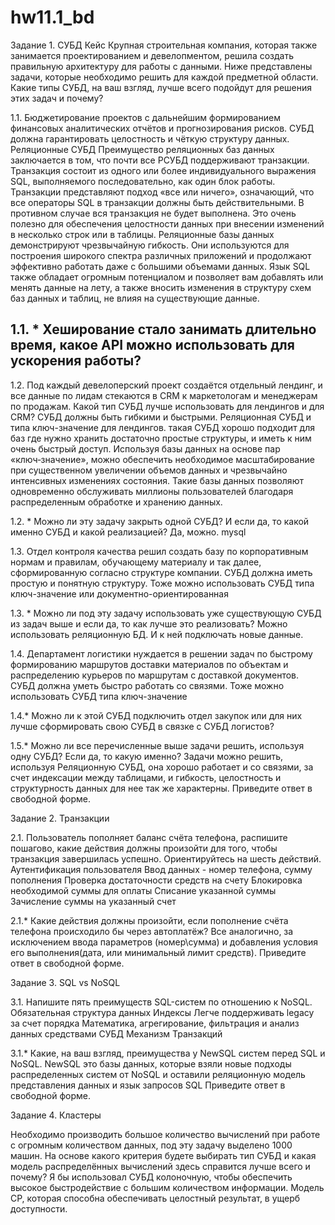 # hw11.1_bd
Задание 1. СУБД
Кейс
Крупная строительная компания, которая также занимается проектированием и девелопментом, решила создать правильную архитектуру для работы с данными. Ниже представлены задачи, которые необходимо решить для каждой предметной области.
Какие типы СУБД, на ваш взгляд, лучше всего подойдут для решения этих задач и почему?

1.1. Бюджетирование проектов с дальнейшим формированием финансовых аналитических отчётов и прогнозирования рисков. СУБД должна гарантировать целостность и чёткую структуру данных.
Реляционные СУБД
Преимущество реляционных баз данных заключается в том, что почти все РСУБД поддерживают транзакции. Транзакция состоит из одного или более индивидуального выражения SQL, выполняемого последовательно, как один блок работы. Транзакции представляют подход «все или ничего», означающий, что все операторы SQL в транзакции должны быть действительными. В противном случае вся транзакция не будет выполнена. Это очень полезно для обеспечения целостности данных при внесении изменений в несколько строк или в таблицы.
Реляционные базы данных демонстрируют чрезвычайную гибкость. Они используются для построения широкого спектра различных приложений и продолжают эффективно работать даже с большими объемами данных. Язык SQL также обладает огромным потенциалом и позволяет вам добавлять или менять данные на лету, а также вносить изменения в структуру схем баз данных и таблиц, не влияя на существующие данные.

1.1. * Хеширование стало занимать длительно время, какое API можно использовать для ускорения работы?
---------------------
1.2. Под каждый девелоперский проект создаётся отдельный лендинг, и все данные по лидам стекаются в CRM к маркетологам и менеджерам по продажам. Какой тип СУБД лучше использовать для лендингов и для CRM? СУБД должны быть гибкими и быстрыми.
Реляционная СУБД и типа ключ-значение для лендингов.
такая СУБД хорошо подходит для баз где нужно хранить достаточно простые структуры, и иметь к ним очень быстрый доступ.
Используя базы данных на основе пар «ключ‑значение», можно обеспечить необходимое масштабирование при существенном увеличении объемов данных и чрезвычайно интенсивных изменениях состояния. Такие базы данных позволяют одновременно обслуживать миллионы пользователей благодаря распределенным обработке и хранению данных.

1.2. * Можно ли эту задачу закрыть одной СУБД? И если да, то какой именно СУБД и какой реализацией?
Да, можно. mysql

1.3. Отдел контроля качества решил создать базу по корпоративным нормам и правилам, обучающему материалу и так далее, сформированную согласно структуре компании. СУБД должна иметь простую и понятную структуру.
Тоже можно использовать СУБД типа ключ-значение или документно-ориентированная

1.3. * Можно ли под эту задачу использовать уже существующую СУБД из задач выше и если да, то как лучше это реализовать?
Можно использовать реляционную БД. И к ней подключать новые данные.

1.4. Департамент логистики нуждается в решении задач по быстрому формированию маршрутов доставки материалов по объектам и распределению курьеров по маршрутам с доставкой документов. СУБД должна уметь быстро работать со связями.
Тоже можно использовать СУБД типа ключ-значение

1.4.* Можно ли к этой СУБД подключить отдел закупок или для них лучше сформировать свою СУБД в связке с СУБД логистов?

1.5.* Можно ли все перечисленные выше задачи решить, используя одну СУБД? Если да, то какую именно?
Задачи можно решить, используя Реляционную СУБД, она хорошо работает и со связями, за счет индексации между таблицами, и гибкость, целостность и структурность данных для нее так же характерны.
Приведите ответ в свободной форме.

Задание 2. Транзакции

2.1. Пользователь пополняет баланс счёта телефона, распишите пошагово, какие действия должны произойти для того, чтобы транзакция завершилась успешно. Ориентируйтесь на шесть действий.
Аутентификация пользователя
Ввод данных - номер телефона, сумму пополнения
Проверка достаточности средств на счету
Блокировка необходимой суммы для оплаты
Списание указанной суммы
Зачисление суммы на указанный счет

2.1.* Какие действия должны произойти, если пополнение счёта телефона происходило бы через автоплатёж?
Все аналогично, за исключением ввода параметров (номер\сумма) и добавления условия его выполнения(дата, или минимальный лимит средств).
Приведите ответ в свободной форме.

Задание 3. SQL vs NoSQL

3.1. Напишите пять преимуществ SQL-систем по отношению к NoSQL.
Обязательная структура данных
Индексы
Легче поддерживать legacy за счет порядка
Математика, агрегирование, фильтрация и анализ данных средствами СУБД
Механизм Транзакций

3.1.* Какие, на ваш взгляд, преимущества у NewSQL систем перед SQL и NoSQL.
NewSQL  это базы дан­ных, которые взяли новые подходы распределенных систем от NoSQL и оставили реляционную модель представления данных и язык запросов SQL
Приведите ответ в свободной форме.

Задание 4. Кластеры

Необходимо производить большое количество вычислений при работе с огромным количеством данных, под эту задачу выделено 1000 машин.
На основе какого критерия будете выбирать тип СУБД и какая модель распределённых вычислений здесь справится лучше всего и почему?
Я бы использовал СУБД колоночную, чтобы обеспечить высокое быстродействие с большим количеством информации. Модель CP, которая способна обеспечивать целостный результат, в ущерб доступности.

